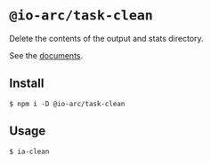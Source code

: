 # `@io-arc/task-clean`

Delete the contents of the output and stats directory.

See the [documents](https://io-arc.tech/plugins/tasks/clean.html).

## Install

```shell
$ npm i -D @io-arc/task-clean
```

## Usage

```
$ ia-clean
```
